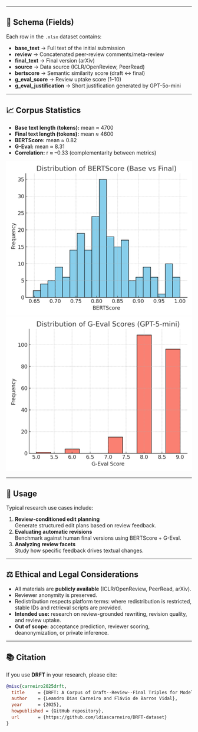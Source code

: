 
---

## 📝 Schema (Fields)
Each row in the `.xlsx` dataset contains:

- **base_text** → Full text of the initial submission  
- **review** → Concatenated peer-review comments/meta-review  
- **final_text** → Final version (arXiv)  
- **source** → Data source (ICLR/OpenReview, PeerRead)  
- **bertscore** → Semantic similarity score (draft ↔ final)  
- **g_eval_score** → Review uptake score (1–10)  
- **g_eval_justification** → Short justification generated by GPT-5o-mini  

---

## 📈 Corpus Statistics
- **Base text length (tokens):** mean ≈ 4700  
- **Final text length (tokens):** mean ≈ 4600  
- **BERTScore:** mean ≈ 0.82  
- **G-Eval:** mean ≈ 8.31  
- **Correlation:** r ≈ –0.33 (complementarity between metrics)

![BERTScore Distribution](figures/bertscore_distribution.png)  
![G-Eval Distribution](figures/geval_distribution.png)  

---

## 🔧 Usage
Typical research use cases include:
1. **Review-conditioned edit planning**  
   Generate structured edit plans based on review feedback.  
2. **Evaluating automatic revisions**  
   Benchmark against human final versions using BERTScore + G-Eval.  
3. **Analyzing review facets**  
   Study how specific feedback drives textual changes.

---

## ⚖️ Ethical and Legal Considerations
- All materials are **publicly available** (ICLR/OpenReview, PeerRead, arXiv).  
- Reviewer anonymity is preserved.  
- Redistribution respects platform terms: where redistribution is restricted, stable IDs and retrieval scripts are provided.  
- **Intended use:** research on review-grounded rewriting, revision quality, and review uptake.  
- **Out of scope:** acceptance prediction, reviewer scoring, deanonymization, or private inference.  

---

## 📚 Citation
If you use **DRFT** in your research, please cite:

```bibtex
@misc{carneiro2025drft,
  title     = {DRFT: A Corpus of Draft--Review--Final Triples for Modeling and Evaluating the Peer-Review Cycle},
  author    = {Leandro Dias Carneiro and Flávio de Barros Vidal},
  year      = {2025},
  howpublished = {GitHub repository},
  url       = {https://github.com/ldiascarneiro/DRFT-dataset}
}
